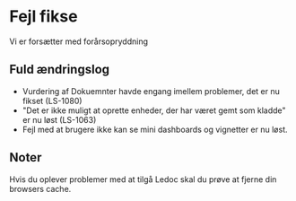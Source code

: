 # Fejl fikse
Vi er forsætter med forårsopryddning

## Fuld ændringslog
- Vurdering af Dokuemnter havde engang imellem problemer, det er nu fikset (LS-1080)
- "Det er ikke muligt at oprette enheder, der har været gemt som kladde" er nu løst (LS-1063)
- Fejl med at brugere ikke kan se mini dashboards og vignetter er nu løst.

## Noter
Hvis du oplever problemer med at tilgå Ledoc skal du prøve at fjerne din browsers cache.
